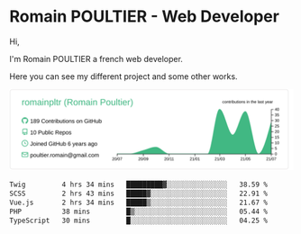 # Romain POULTIER - Web Developer

Hi,

I'm Romain POULTIER a french web developer.

Here you can see my different project and some other works.



[![](https://raw.githubusercontent.com/romainpltr/romainpltr/master/profile-summary-card-output/vue/0-profile-details.svg)](https://github.com/vn7n24fzkq/github-profile-summary-cards)

<!--START_SECTION:waka-->
```text
Twig         4 hrs 34 mins   █████████▓░░░░░░░░░░░░░░░   38.59 % 
SCSS         2 hrs 43 mins   █████▓░░░░░░░░░░░░░░░░░░░   22.91 % 
Vue.js       2 hrs 34 mins   █████▒░░░░░░░░░░░░░░░░░░░   21.67 % 
PHP          38 mins         █▒░░░░░░░░░░░░░░░░░░░░░░░   05.44 % 
TypeScript   30 mins         █░░░░░░░░░░░░░░░░░░░░░░░░   04.25 % 
```
<!--END_SECTION:waka-->
